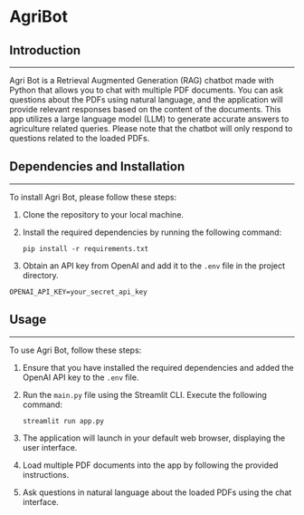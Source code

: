 # AgriBot

## Introduction

---

Agri Bot is a Retrieval Augmented Generation (RAG) chatbot made with Python that allows you to chat with multiple PDF documents. You can ask questions about the PDFs using natural language, and the application will provide relevant responses based on the content of the documents. This app utilizes a large language model (LLM) to generate accurate answers to agriculture related queries. Please note that the chatbot will only respond to questions related to the loaded PDFs.

## Dependencies and Installation

---

To install Agri Bot, please follow these steps:

1. Clone the repository to your local machine.

2. Install the required dependencies by running the following command:

   ```
   pip install -r requirements.txt
   ```

3. Obtain an API key from OpenAI and add it to the `.env` file in the project directory.

```commandline
OPENAI_API_KEY=your_secret_api_key
```

## Usage

---

To use Agri Bot, follow these steps:

1. Ensure that you have installed the required dependencies and added the OpenAI API key to the `.env` file.

2. Run the `main.py` file using the Streamlit CLI. Execute the following command:

   ```
   streamlit run app.py
   ```

3. The application will launch in your default web browser, displaying the user interface.

4. Load multiple PDF documents into the app by following the provided instructions.

5. Ask questions in natural language about the loaded PDFs using the chat interface.
